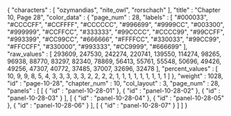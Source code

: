 {
  "characters" : [
    "ozymandias",
    "nite_owl",
    "rorschach"
  ],
  "title" : "Chapter 10, Page 28",
  "color_data" : {
    "page_num" : 28,
    "labels" : [
      "#000033",
      "#CCCCFF",
      "#CCFFFF",
      "#CCCCCC",
      "#996699",
      "#9999CC",
      "#003300",
      "#999999",
      "#CCFFCC",
      "#333333",
      "#99CCCC",
      "#CCCC99",
      "#99CCFF",
      "#993399",
      "#CC99CC",
      "#666666",
      "#FFFFCC",
      "#330033",
      "#99CC99",
      "#FFCCFF",
      "#330000",
      "#993333",
      "#CC9999",
      "#666699"
    ],
    "raw_values" : [
      293609,
      247530,
      242274,
      220741,
      139550,
      114274,
      98265,
      96938,
      88770,
      83297,
      82340,
      78869,
      56413,
      55761,
      55548,
      50696,
      49426,
      49256,
      47307,
      40772,
      37485,
      37007,
      32696,
      32478
    ],
    "percent_values" : [
      10,
      9,
      9,
      8,
      5,
      4,
      3,
      3,
      3,
      3,
      3,
      2,
      2,
      2,
      2,
      1,
      1,
      1,
      1,
      1,
      1,
      1,
      1,
      1
    ]
  },
  "weight" : 1028,
  "id" : "page-10-28",
  "chapter_num" : 10,
  "col_layout" : 3,
  "page_num" : 28,
  "panels" : [
    [
      {
        "id" : "panel-10-28-01"
      },
      {
        "id" : "panel-10-28-02"
      },
      {
        "id" : "panel-10-28-03"
      }
    ],
    [
      {
        "id" : "panel-10-28-04"
      },
      {
        "id" : "panel-10-28-05"
      },
      {
        "id" : "panel-10-28-06"
      }
    ],
    [
      {
        "id" : "panel-10-28-07"
      }
    ]
  ]
}
